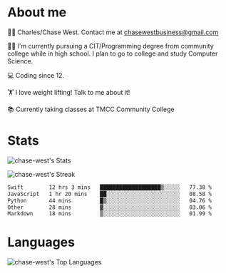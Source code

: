# About me
🙋‍♂️ Charles/Chase West. Contact me at chasewestbusiness@gmail.com

👨‍🎓 I'm currently pursuing a CIT/Programming degree from community college
while in high school. I plan to go to college and study Computer Science. 

💻 Coding since 12.

🏋️ I love weight lifting! Talk to me about it! 

📚 Currently taking classes at TMCC Community College 

# Stats 

![chase-west's Stats](https://github-readme-stats.vercel.app/api?username=chase-west&theme=prussian&show_icons=true&hide_border=false&count_private=true)


![chase-west's Streak](https://github-readme-streak-stats.herokuapp.com/?user=chase-west&theme=prussian&hide_border=false)

<!--START_SECTION:waka-->

```txt
Swift        12 hrs 3 mins   ███████████████████▒░░░░░   77.38 %
JavaScript   1 hr 20 mins    ██░░░░░░░░░░░░░░░░░░░░░░░   08.58 %
Python       44 mins         █▒░░░░░░░░░░░░░░░░░░░░░░░   04.76 %
Other        28 mins         ▓░░░░░░░░░░░░░░░░░░░░░░░░   03.06 %
Markdown     18 mins         ▒░░░░░░░░░░░░░░░░░░░░░░░░   01.99 %
```

<!--END_SECTION:waka-->


# Languages 
![chase-west's Top Languages](https://github-readme-stats.vercel.app/api/top-langs/?username=chase-west&theme=prussian&show_icons=true&hide_border=false&layout=compact)



